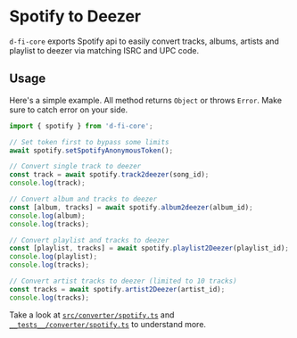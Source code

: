 # Spotify to Deezer

`d-fi-core` exports Spotify api to easily convert tracks, albums, artists and playlist to deezer via matching ISRC and UPC code.

## Usage

Here's a simple example. All method returns `Object` or throws `Error`. Make sure to catch error on your side.

```ts
import { spotify } from 'd-fi-core';

// Set token first to bypass some limits
await spotify.setSpotifyAnonymousToken();

// Convert single track to deezer
const track = await spotify.track2deezer(song_id);
console.log(track);

// Convert album and tracks to deezer
const [album, tracks] = await spotify.album2deezer(album_id);
console.log(album);
console.log(tracks);

// Convert playlist and tracks to deezer
const [playlist, tracks] = await spotify.playlist2Deezer(playlist_id);
console.log(playlist);
console.log(tracks);

// Convert artist tracks to deezer (limited to 10 tracks)
const tracks = await spotify.artist2Deezer(artist_id);
console.log(tracks);
```

Take a look at [`src/converter/spotify.ts`](https://github.com/d-fi/d-fi-core/blob/master/src/converter/spotify.ts) and [`__tests__/converter/spotify.ts`](https://github.com/d-fi/d-fi-core/blob/master/__tests__/converter/spotify.ts) to understand more.
